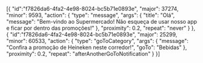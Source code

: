 [{
	"id":"f7826da6-4fa2-4e98-8024-bc5b71e0893e",
	"major": 37274,
	"minor": 9593,
	"action": {
			"type": "message",
			"args": {
				"title": "Olá",
				"message": "Bem-vindo ao Supermercado! Não esqueça de usar nosso app e ficar por dentro das promoções!"
			},
			"proximity": 0.2,
			"repeat": "never"
		}
},{
	"id":"f7826da6-4fa2-4e98-8024-bc5b71e0893e",
	"major": 25299,
	"minor": 60533,
	"action": {
			"type": "goToCategory",
			"args": {
				"message": "Confira a promoção de Heineken neste corredor!",
				"goTo": "Bebidas"
			},
			"proximity": 0.2,
			"repeat": "afterAnotherGoToNotification"
		}
}]
